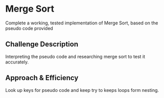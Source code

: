 # Merge Sort
Complete a working, tested implementation of Merge Sort, based on the pseudo code provided

## Challenge Description
Interpreting the pseudo code and researching merge sort to test it accurately.

## Approach & Efficiency
Look up keys for pseudo code and keep try to keeps loops form nesting.

